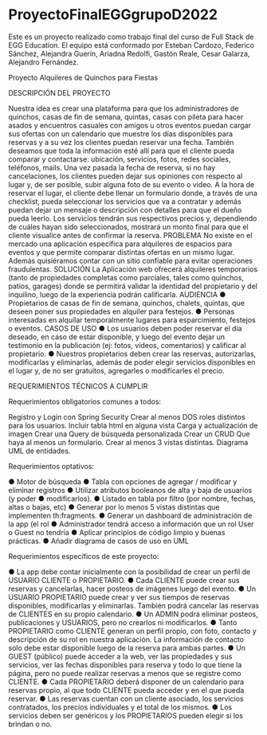# ProyectoFinalEGGgrupoD2022
Este es un proyecto realizado como trabajo final del curso de Full Stack de EGG Education. El equipo está conformado por Esteban Cardozo, Federico Sánchez, Alejandra Guerín, Ariadna Redolfi, Gastón Reale, Cesar Galarza, Alejandro Fernández.

Proyecto Alquileres de Quinchos para Fiestas

DESCRIPCIÓN DEL PROYECTO

Nuestra idea es crear una plataforma para que los administradores de quinchos, casas de fin de semana, quintas, casas con pileta para hacer asados y encuentros casuales con amigos u otros eventos puedan cargar sus ofertas con un calendario que muestre los días disponibles para reservas y a su vez los clientes puedan reservar una fecha. También deseamos que toda la información esté allí para que el cliente pueda comparar y contactarse: ubicación, servicios, fotos, redes sociales, teléfonos, mails. Una vez pasada la fecha de reserva, si no hay cancelaciones, los clientes pueden dejar sus opiniones con respecto al lugar y, de ser posible, subir alguna foto de su evento o video. A la hora de reservar el lugar, el cliente debe llenar un formulario donde, a través de una checklist, pueda seleccionar los servicios que va a contratar y además puedan dejar un mensaje o descripción con detalles para que el dueño pueda leerlo. Los servicios tendrán sus respectivos precios y, dependiendo de cuáles hayan sido seleccionados, mostrará un monto final para que el cliente visualice antes de confirmar la reserva.
PROBLEMA
No existe en el mercado una aplicación específica para alquileres de espacios para eventos y que permite comparar distintas ofertas en un mismo lugar. Además quisiéramos contar con un sitio confiable para evitar operaciones fraudulentas. SOLUCIÓN
La Aplicación web ofrecerá alquileres temporarios (tanto de propiedades completas como parciales, tales como quinchos, patios, garages) donde se permitirá validar la identidad del propietario y del inquilino, luego de la experiencia podrán calificarla.
AUDIENCIA ● Propietarios de casas de fin de semana, quinchos, chalets, quintas, que deseen poner sus propiedades en alquiler para festejos. ● Personas interesadas en alquilar temporalmente lugares para esparcimiento, festejos o eventos.
CASOS DE USO ● Los usuarios deben poder reservar el día deseado, en caso de estar disponible, y luego del evento dejar un testimonio en la publicación (ej: fotos, videos, comentarios) y calificar al propietario. ● Nuestros propietarios deben crear las reservas, autorizarlas, modificarlas y eliminarlas, además de poder elegir servicios disponibles en el lugar y, de no ser gratuitos, agregarles o modificarles el precio.

REQUERIMIENTOS TÉCNICOS A CUMPLIR

Requerimientos obligatorios comunes a todos:

Registro y Login con Spring Security Crear al menos DOS roles distintos para los usuarios. Incluir tabla html en alguna vista Carga y actualización de imagen Crear una Query de búsqueda personalizada Crear un CRUD Que haya al menos un formulario. Crear al menos 3 vistas distintas. Diagrama UML de entidades.

Requerimientos optativos:

● Motor de búsqueda ● Tabla con opciones de agregar / modificar y eliminar registros ● Utilizar atributos booleanos de alta y baja de usuarios (y poder ● modificarlos). ● Listado en tabla por filtro (por nombre, fechas, altas o bajas, etc) ● Generar por lo menos 5 vistas distintas que implementen th:fragments. ● Generar un dashboard de administración de la app (el rol ● Administrador tendrá acceso a información que un rol User o Guest no tendría ● Aplicar principios de código limpio y buenas prácticas. ● Añadir diagrama de casos de uso en UML

Requerimientos específicos de este proyecto:

● La app debe contar inicialmente con la posibilidad de crear un perfil de USUARIO CLIENTE o PROPIETARIO. ● Cada CLIENTE puede crear sus reservas y cancelarlas, hacer posteos de imágenes luego del evento. ● Un USUARIO PROPIETARIO puede crear y ver sus tiempos de reservas disponibles, modificarlas y eliminarlas. También podrá cancelar las reservas de CLIENTES en su propio calendario. ● Un ADMIN podrá eliminar posteos, publicaciones y USUARIOS, pero no crearlos ni modificarlos. ● Tanto PROPIETARIO como CLIENTE generan un perfil propio, con foto, contacto y descripción de su rol en nuestra aplicación. La información de contacto solo debe estar disponible luego de la reserva para ambas partes. ● Un GUEST (público) puede acceder a la web, ver las propiedades y sus servicios, ver las fechas disponibles para reserva y todo lo que tiene la página, pero no puede realizar reservas a menos que se registre como CLIENTE. ● Cada PROPIETARIO deberá disponer de un calendario para reservas propio, al que todo CLIENTE pueda acceder y en el que pueda reservar. ● Las reservas cuentan con un cliente asociado, los servicios contratados, los precios individuales y el total de los mismos. ● Los servicios deben ser genéricos y los PROPIETARIOS pueden elegir si los brindan o no.
